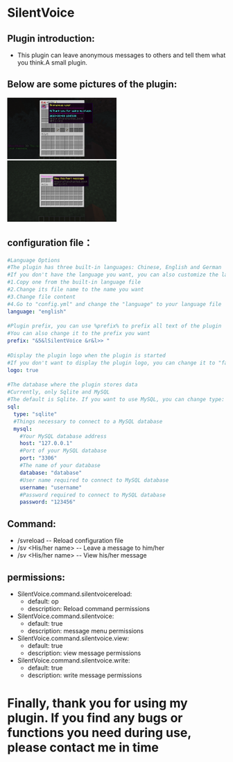 # SilentVoice
## Plugin introduction:
* This plugin can leave anonymous messages to others and tell them what you think.A small plugin.

## Below are some pictures of the plugin:
<div>
  <img src="https://github.com/plaidmrdeer/SilentVoice/blob/main/img/1.png" width="50%">
</div>
<div>
  <img src="https://github.com/plaidmrdeer/SilentVoice/blob/main/img/2.png" width="50%">
</div>

## configuration file：
```yaml
#Language Options
#The plugin has three built-in languages: Chinese, English and German
#If you don't have the language you want, you can also customize the language
#1.Copy one from the built-in language file
#2.Change its file name to the name you want
#3.Change file content
#4.Go to "config.yml" and change the "language" to your language file
language: "english"

#Plugin prefix, you can use %prefix% to prefix all text of the plugin
#You can also change it to the prefix you want
prefix: "&5&lSilentVoice &r&l>> "

#Display the plugin logo when the plugin is started
#If you don't want to display the plugin logo, you can change it to "false"
logo: true

#The database where the plugin stores data
#Currently, only Sqlite and MySQL
#The default is Sqlite. If you want to use MySQL, you can change type: "sqlite" to "mysql"
sql:
  type: "sqlite"
  #Things necessary to connect to a MySQL database
  mysql:
    #Your MySQL database address
    host: "127.0.0.1"
    #Port of your MySQL database
    port: "3306"
    #The name of your database
    database: "database"
    #User name required to connect to MySQL database
    username: "username"
    #Password required to connect to MySQL database
    password: "123456"
```

## Command:
* /svreload -- Reload configuration file
* /sv <His/her name> <Message> -- Leave a message to him/her
* /sv <His/her name> -- View his/her message

## permissions:
* SilentVoice.command.silentvoicereload:
    * default: op
    * description: Reload command permissions
* SilentVoice.command.silentvoice:
    * default: true
    * description: message menu permissions
* SilentVoice.command.silentvoice.view:
    * default: true
    * description: view message permissions
* SilentVoice.command.silentvoice.write:
    * default: true
    * description: write message permissions

# Finally, thank you for using my plugin. If you find any bugs or functions you need during use, please contact me in time